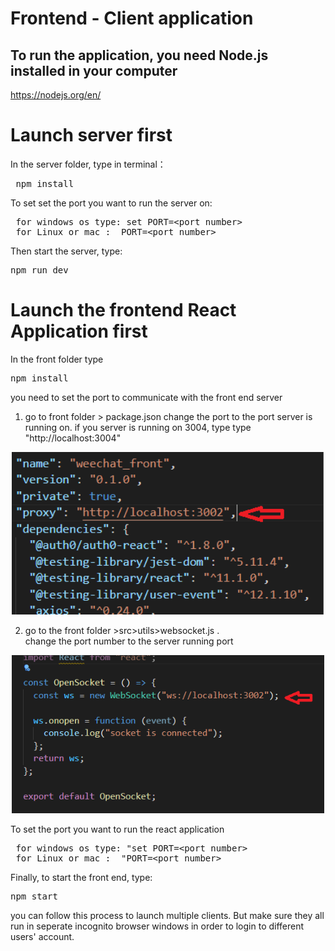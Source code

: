 # Frontend - Client application

## To run the application, you need Node.js installed in your computer

https://nodejs.org/en/

<h1> Launch server first</h1>

In the server folder, type in terminal： <br />

<pre> npm install</pre>

To set set the port you want to run the server on:

<pre> for windows os type: set PORT=&ltport number&gt
 for Linux or mac :  PORT=&ltport number&gt </pre>

Then start the server, type:

<pre>npm run dev</pre>

<h1> Launch the frontend React Application first</h1>
In the front folder type

<pre>npm install</pre>

you need to set the port to communicate with the front end server

1.  go to front folder > package.json change the port to the port server is running on. if you server is running on 3004, type type "http://localhost:3004"

<p align="center">
  <img src="./instruction pic/change_port1.png" width="500" title="hover text">

2. go to the front folder >src>utils>websocket.js . <br/>
   change the port number to the server running port

<p align="center">
  <img src="./instruction pic/change_port2.png" width="500" title="hover text">

To set the port you want to run the react application

<pre> for windows os type: "set PORT=&ltport number&gt
 for Linux or mac :  "PORT=&ltport number&gt </pre>

Finally, to start the front end, type:

<pre>npm start</pre>

you can follow this process to launch multiple clients. But make sure they all run in seperate incognito browser windows in order to login to different users' account.
